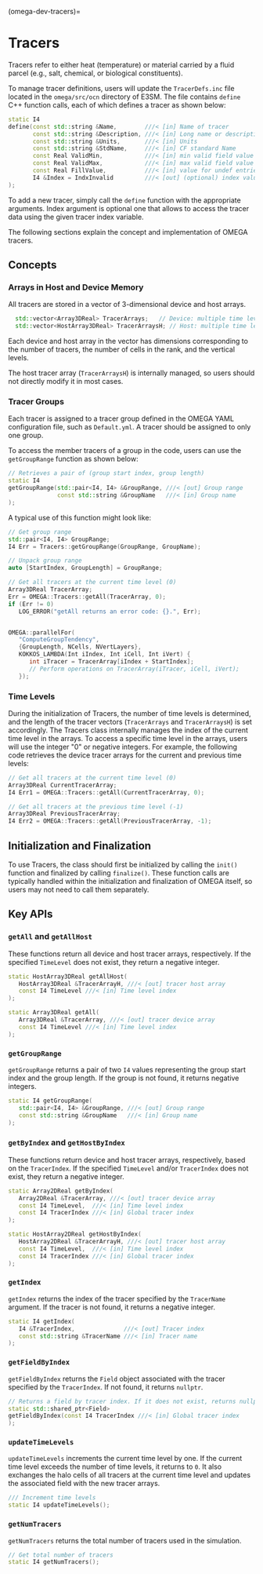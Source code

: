 (omega-dev-tracers)=

# Tracers

Tracers refer to either heat (temperature) or material carried by a fluid
parcel (e.g., salt, chemical, or biological constituents).

To manage tracer definitions, users will update the `TracerDefs.inc` file
located in the `omega/src/ocn` directory of E3SM. The file contains
`define` C++ function calls, each of which defines a tracer as shown below:

```c++
static I4
define(const std::string &Name,        ///< [in] Name of tracer
       const std::string &Description, ///< [in] Long name or description
       const std::string &Units,       ///< [in] Units
       const std::string &StdName,     ///< [in] CF standard Name
       const Real ValidMin,            ///< [in] min valid field value
       const Real ValidMax,            ///< [in] max valid field value
       const Real FillValue,           ///< [in] value for undef entries
       I4 &Index = IndxInvalid         ///< [out] (optional) index value
);
```

To add a new tracer, simply call the `define` function with the appropriate
arguments. Index argument is optional one that allows to access the tracer
data using the given tracer index variable.

The following sections explain the concept and implementation of OMEGA tracers.

## Concepts

### Arrays in Host and Device Memory

All tracers are stored in a vector of 3-dimensional device and host arrays.

```c++
  std::vector<Array3DReal> TracerArrays;   // Device: multiple time levels
  std::vector<HostArray3DReal> TracerArraysH; // Host: multiple time levels
```

Each device and host array in the vector has dimensions corresponding to the
number of tracers, the number of cells in the rank, and the vertical levels.

The host tracer array (`TracerArraysH`) is internally managed, so users
should not directly modify it in most cases.

### Tracer Groups

Each tracer is assigned to a tracer group defined in the OMEGA YAML
configuration file, such as `Default.yml`. A tracer should be assigned to only one group.

To access the member tracers of a group in the code, users can use the
`getGroupRange` function as shown below:

```c++
// Retrieves a pair of (group start index, group length)
static I4
getGroupRange(std::pair<I4, I4> &GroupRange, ///< [out] Group range
              const std::string &GroupName   ///< [in] Group name
);
```

A typical use of this function might look like:

```c++
// Get group range
std::pair<I4, I4> GroupRange;
I4 Err = Tracers::getGroupRange(GroupRange, GroupName);

// Unpack group range
auto [StartIndex, GroupLength] = GroupRange;

// Get all tracers at the current time level (0)
Array3DReal TracerArray;
Err = OMEGA::Tracers::getAll(TracerArray, 0);
if (Err != 0)
   LOG_ERROR("getAll returns an error code: {}.", Err);


OMEGA::parallelFor(
   "ComputeGroupTendency",
   {GroupLength, NCells, NVertLayers},
   KOKKOS_LAMBDA(Int iIndex, Int iCell, Int iVert) {
      int iTracer = TracerArray[iIndex + StartIndex];
      // Perform operations on TracerArray(iTracer, iCell, iVert);
   });
```

### Time Levels

During the initialization of Tracers, the number of time levels is determined,
and the length of the tracer vectors (`TracerArrays` and `TracerArraysH`)
is set accordingly. The Tracers class internally manages the index of the
current time level in the arrays. To access a specific time level in the
arrays, users will use the integer "0" or negative integers. For example,
the following code retrieves the device tracer arrays for the current and
previous time levels:

```c++
// Get all tracers at the current time level (0)
Array3DReal CurrentTracerArray;
I4 Err1 = OMEGA::Tracers::getAll(CurrentTracerArray, 0);

// Get all tracers at the previous time level (-1)
Array3DReal PreviousTracerArray;
I4 Err2 = OMEGA::Tracers::getAll(PreviousTracerArray, -1);
```

## Initialization and Finalization

To use Tracers, the class should first be initialized by calling the
`init()` function and finalized by calling `finalize()`. These function
calls are typically handled within the initialization and finalization of
OMEGA itself, so users may not need to call them separately.

## Key APIs

### `getAll` and `getAllHost`

These functions return all device and host tracer arrays, respectively. If
the specified `TimeLevel` does not exist, they return a negative integer.

```c++
static HostArray3DReal getAllHost(
   HostArray3DReal &TracerArrayH, ///< [out] tracer host array
   const I4 TimeLevel ///< [in] Time level index
);

static Array3DReal getAll(
   Array3DReal &TracerArray, ///< [out] tracer device array
   const I4 TimeLevel ///< [in] Time level index
);
```

### `getGroupRange`

`getGroupRange` returns a pair of two `I4` values representing the group
start index and the group length. If the group is not found, it returns
negative integers.

```c++
static I4 getGroupRange(
   std::pair<I4, I4> &GroupRange, ///< [out] Group range
   const std::string &GroupName   ///< [in] Group name
);
```

### `getByIndex` and `getHostByIndex`

These functions return device and host tracer arrays, respectively, based
on the `TracerIndex`. If the specified `TimeLevel` and/or `TracerIndex`
does not exist, they return a negative integer.

```c++
static Array2DReal getByIndex(
   Array2DReal &TracerArray, ///< [out] tracer device array
   const I4 TimeLevel,  ///< [in] Time level index
   const I4 TracerIndex ///< [in] Global tracer index
);

static HostArray2DReal getHostByIndex(
   HostArray2DReal &TracerArrayH, ///< [out] tracer host array
   const I4 TimeLevel,  ///< [in] Time level index
   const I4 TracerIndex ///< [in] Global tracer index
);
```

### `getIndex`

`getIndex` returns the index of the tracer specified by the `TracerName`
argument. If the tracer is not found, it returns a negative integer.

```c++
static I4 getIndex(
   I4 &TracerIndex,              ///< [out] Tracer index
   const std::string &TracerName ///< [in] Tracer name
);
```

### `getFieldByIndex`

`getFieldByIndex` returns the `Field` object associated with the tracer
specified by the `TracerIndex`. If not found, it returns `nullptr`.

```c++
// Returns a field by tracer index. If it does not exist, returns nullptr
static std::shared_ptr<Field>
getFieldByIndex(const I4 TracerIndex ///< [in] Global tracer index
);
```

### `updateTimeLevels`

`updateTimeLevels` increments the current time level by one. If the current
time level exceeds the number of time levels, it returns to `0`. It also
exchanges the halo cells of all tracers at the current time level and updates
the associated field with the new tracer arrays.

```c++
/// Increment time levels
static I4 updateTimeLevels();
```

### `getNumTracers`

`getNumTracers` returns the total number of tracers used in the simulation.

```c++
// Get total number of tracers
static I4 getNumTracers();
```
